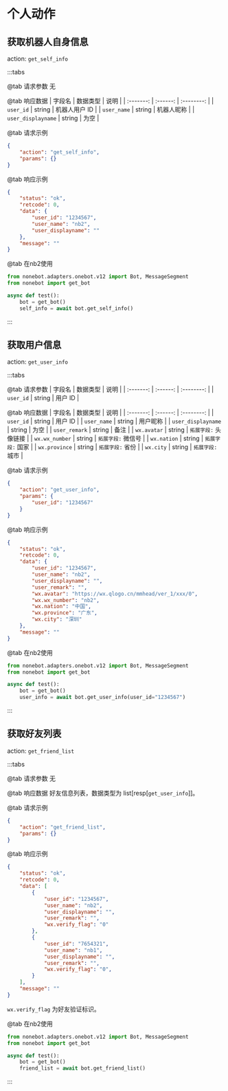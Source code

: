 # 个人动作

## 获取机器人自身信息<Badge text="标准" type="success" />
action: `get_self_info`

:::tabs

@tab 请求参数
无

@tab 响应数据
| 字段名    | 数据类型 |    说明    |
| :-------: | :------: | :--------: |
| `user_id` | string | 机器人用户 ID |
| `user_name` | string | 机器人昵称 |
| `user_displayname` | string | 为空 |

@tab 请求示例
```json
{
    "action": "get_self_info",
    "params": {}
}
```

@tab 响应示例
```json
{
    "status": "ok",
    "retcode": 0,
    "data": {
        "user_id": "1234567",
        "user_name": "nb2",
        "user_displayname": ""
    },
    "message": ""
}
```

@tab 在nb2使用
```python
from nonebot.adapters.onebot.v12 import Bot, MessageSegment
from nonebot import get_bot

async def test():
    bot = get_bot()
    self_info = await bot.get_self_info()

```

:::

## 获取用户信息<Badge text="标准" type="success" />
action: `get_user_info`

:::tabs

@tab 请求参数
| 字段名    | 数据类型 |    说明    |
| :-------: | :------: | :--------: |
| `user_id` | string | 用户 ID |

@tab 响应数据
| 字段名    | 数据类型 |    说明    |
| :-------: | :------: | :--------: |
| `user_id` | string | 用户 ID |
| `user_name` | string | 用户昵称 |
| `user_displayname` | string | 为空 |
| `user_remark` | string | 备注 |
| `wx.avatar` | string | `拓展字段:` 头像链接 |
| `wx.wx_number` | string | `拓展字段:` 微信号 |
| `wx.nation` | string | `拓展字段:` 国家 |
| `wx.province` | string | `拓展字段:` 省份 |
| `wx.city` | string | `拓展字段:` 城市 |

@tab 请求示例
```json
{
    "action": "get_user_info",
    "params": {
        "user_id": "1234567"
    }
}
```

@tab 响应示例
```json
{
    "status": "ok",
    "retcode": 0,
    "data": {
        "user_id": "1234567",
        "user_name": "nb2",
        "user_displayname": "",
        "user_remark": "",
        "wx.avatar": "https://wx.qlogo.cn/mmhead/ver_1/xxx/0",
        "wx.wx_number": "nb2",
        "wx.nation": "中国",
        "wx.province": "广东",
        "wx.city": "深圳"
    },
    "message": ""
}
```

@tab 在nb2使用
```python
from nonebot.adapters.onebot.v12 import Bot, MessageSegment
from nonebot import get_bot

async def test():
    bot = get_bot()
    user_info = await bot.get_user_info(user_id="1234567")
```
:::

## 获取好友列表<Badge text="标准" type="success" />
action: `get_friend_list`

:::tabs

@tab 请求参数
无

@tab 响应数据
好友信息列表，数据类型为 list[resp[`get_user_info`]]。

@tab 请求示例
```json
{
    "action": "get_friend_list",
    "params": {}
}
```

@tab 响应示例
```json
{
    "status": "ok",
    "retcode": 0,
    "data": [
        {
            "user_id": "1234567",
            "user_name": "nb2",
            "user_displayname": "",
            "user_remark": "",
            "wx.verify_flag": "0"
        },
        {
            "user_id": "7654321",
            "user_name": "nb1",
            "user_displayname": "",
            "user_remark": "",
            "wx.verify_flag": "0",
        }
    ],
    "message": ""
}
```
`wx.verify_flag` 为好友验证标识。

@tab 在nb2使用
```python
from nonebot.adapters.onebot.v12 import Bot, MessageSegment
from nonebot import get_bot

async def test():
    bot = get_bot()
    friend_list = await bot.get_friend_list()

```

:::
